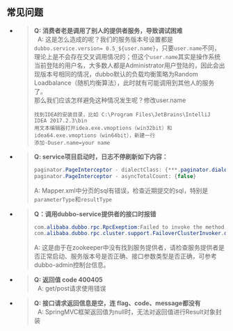 ## 常见问题
* > **Q: 消费者老是调用了别人的提供者服务，导致调试困难**<br>     A: 这是怎么造成的呢？我们的服务版本号设置都是`dubbo.service.version= 0.5_${user.name}`，只要`user.name`不同，理论上是不会存在交叉调用情况的；但这个`user.name`其实是操作系统当前登陆的用户名，大多数人都是Administrator用户登陆的，因此会出现版本号相同的情况，dubbo默认的负载均衡策略为Random Loadbalance（随机均衡算法），此时就有可能调用到其他人的服务了。<br>那么我们应该怎样避免这种情况发生呢？修改user.name
    > ``` text
    > 找到IDEA的安装目录，比如 C:\Program Files\JetBrains\IntelliJ IDEA 2017.2.3\bin 
    > 用文本编辑器打开idea.exe.vmoptions（win32bit）和idea64.exe.vmoptions（win64bit），新建一行
    > 添加-Duser.name=your name
    > ```
* > **Q: service项目启动时，日志不停刷新如下内容：**
    > ``` java
    > paginator.PageInterceptor - dialectClass: {***.paginator.dialect.OracleDialect} 
    > paginator.PageInterceptor - asyncTotalCount: {false}  
    > ```
    > A: Mapper.xml中分页的sql有错误，检查近期提交的sql，特别是`parameterType`和`resultType`
* > **Q：调用dubbo-service提供者的接口时报错**
    > ``` java
    > com.alibaba.dubbo.rpc.RpcExeptiom:Failed to invoke the method
    > com.alibaba.dubbo.rpc.cluster.support.FailoverClusterInvoker.doInvoke(FailoverClusterInvoker.java:101)
    > ```
    > A: 这是由于在zookeeper中没有找到服务提供者，请检查服务提供者是否正常启动、服务版本号是否正确、接口参数类型是否正确，可参考dubbo-admin控制台信息。
* > **Q: 返回值 code 400405** <br>     A: get/post请求使用错误
* > **Q: 接口请求返回信息是空，连 flag、code、message都没有** <br>     A: SpringMVC框架返回值为null时，无法对返回值进行Result对象封装


